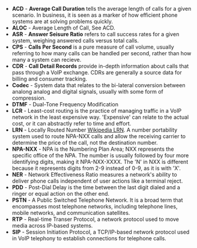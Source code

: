 * **ACD** - **Average Call Duration** tells the average length of calls for a given scenario.  In business, it is seen as a marker of how efficient phone systems are at solving problems quickly.
* **ALOC** - Average Length of Call, See ACD.
* **ASR** - **Answer Seisure Ratio** refers to call success rates for a given system, weighing answered calls versus total calls.  
* **CPS** - **Calls Per Second** is a pure measure of call volume, usually referring to how many calls can be handled per second, rather than how many a system can recieve.   
* **CDR** - **Call Detail Records** provide in-depth information about calls that pass through a VoIP exchange.  CDRs are generally a source data for billing and consumer tracking.
* **Codec** - System data that relates to the bi-lateral conversion between analong analog and digital signals, usually with some form of compression.
* **DTMF** - Dual-Tone Frequency Modification
* **LCR** - Least-cost routing is the practice of managing traffic in a VoIP network in the least expensive way.  'Expensive' can relate to the actual cost, or it can abstractly refer to time and effort.
* **LRN** - Locally Routed Number [Wikipedia LRN](https://en.wikipedia.org/wiki/Location_routing_number). A number portability system used to route NPA-NXX calls and allow the receiving carrier to determine the price of the call, not the destination number.
* **NPA-NXX** - NPA is the Numbering Plan Area; NXX represents the specific office of the NPA.  The number is usually followed by four more identifying digits, making it NPA-NXX-XXXX.  The 'N' in NXX is different because it represents digits from 2-9 instead of 0-9, as it is with 'X'.  
* **NER** - Network Effectiveness Ratio measures a network's ability to deliver phone calls independent of user actions like a terminal reject.   
* **PDD** - Post-Dial Delay is the time between the last digit dialed and a ringer or equal action on the other end.  
* **PSTN** - A Public Switched Telephone Network. It is a broad term that encompasses most telephone networks, including telephone lines, mobile networks, and communication satellites.  
* **RTP** - Real-time Transer Protocol, a network protocol used to move media across IP-based systems.   
* **SIP** - Session Initiation Protocol, a TCP/IP-based network protocol used in VoIP telephony to establish connections for telephone calls. 
